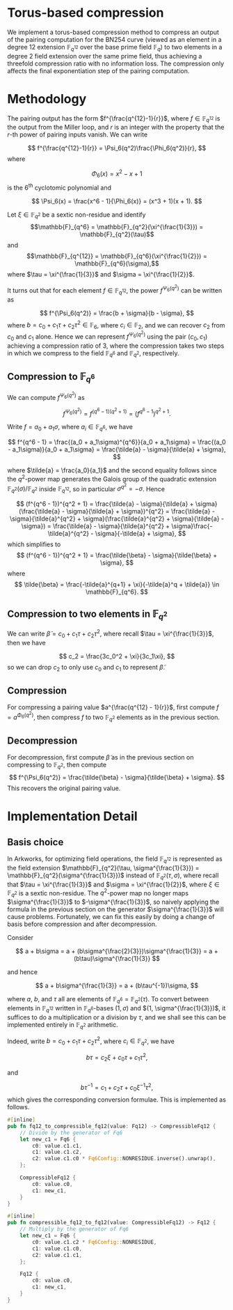 # Torus-based compression

We implement a torus-based compression method to compress an output of the pairing computation for the BN254 curve (viewed as an element in a degree 12 extension $\mathbb{F}_{q^{12}}$ over the base prime field $\mathbb{F}_q$) to two elements in a degree 2 field extension over the same prime field, thus achieving a threefold compression ratio with no information loss. The compression only affects the final exponentiation step of the pairing computation.  

# Methodology 
The pairing output has the form $f^{\frac{q^{12}-1}{r}}$, where $f \in \mathbb{F}_{q^{12}}$ is the output from the Miller loop, and $r$ is an integer with the property that the $r$-th power of pairing inputs vanish. We can write

$$
f^{\frac{q^{12}-1}{r}} = \Psi_6(q^2)\frac{\Phi_6(q^2)}{r}, 
$$ 
where 

$$
\Phi_6(x) = x^2 - x + 1
$$
is the $6^{\text{th}}$ cyclotomic polynomial and 

$$
\Psi_6(x) = \frac{x^6 - 1}{\Phi_6(x)} = (x^3 + 1)(x + 1).
$$

Let $\xi \in \mathbb{F}_{q^2}$ be a sextic non-residue and identify 
$$\mathbb{F}_{q^6} = \mathbb{F}_{q^2}(\xi^{\frac{1}{3}}) = \mathbb{F}_{q^2}(\tau)$$
and 
$$\mathbb{F}_{q^{12}} = \mathbb{F}_{q^6}(\xi^{\frac{1}{2}}) = \mathbb{F}_{q^6}(\sigma),$$
where $\tau = \xi^{\frac{1}{3}}$ and $\sigma = \xi^{\frac{1}{2}}$.

It turns out that for each element $f \in \mathbb{F}_{q^{12}}$, the power $f^{\Psi_6(q^2)}$ can be written as 

$$
f^{\Psi_6(q^2)} = \frac{b + \sigma}{b - \sigma},
$$
where $b = c_0 + c_1\tau + c_2\tau^2 \in \mathbb{F}_6$, where $c_i \in \mathbb{F}_2$, and we can recover $c_2$ from $c_0$ and $c_1$ alone. Hence we can represent $f^{\Psi_6(q^2)}$ using the pair $(c_0, c_1)$ achieving a compression ratio of 3, where the compression takes two steps in which we compress to the field $\mathbb{F}_{q^6}$ and $\mathbb{F}_{q^2}$, respectively.

## Compression to $\mathbb{F}_{q^6}$ 

We can compute $f^{\Psi_6(q^2)}$ as 

$$
f^{\Psi_6(q^2)} = f^{(q^6 - 1)(q^2 + 1)} = (f^{q^6 - 1})^{q^2 + 1}.
$$

Write $f = a_0 + a_1\sigma$, where $a_i \in \mathbb{F}_{q^6}$, we have 

$$
f^{q^6 - 1} = \frac{(a_0 + a_1\sigma)^{q^6}}{a_0 + a_1\sigma} = \frac{(a_0 - a_1\sigma)}{a_0 + a_1\sigma} = \frac{\tilde{a} - \sigma}{\tilde{a} + \sigma}, 
$$

where $\tilde{a} = \frac{a_0}{a_1}$ and the second equality follows since the $q^2$-power map generates the Galois group of the quadratic extension $\mathbb{F}_{q^{2}}(\sigma)/\mathbb{F}_{q^2}$ inside $\mathbb{F}_{q^{12}}$, so in particular $\sigma^{q^2} = -\sigma$. Hence

$$
(f^{q^6 - 1})^{q^2 + 1} = \frac{\tilde{a} - \sigma}{\tilde{a} + \sigma}(\frac{\tilde{a} - \sigma}{\tilde{a} + \sigma})^{q^2} = \frac{\tilde{a} - \sigma}{\tilde{a}^{q^2} + \sigma}(\frac{\tilde{a}^{q^2} + \sigma}{\tilde{a} - \sigma}) = \frac{\tilde{a} - \sigma}{\tilde{a}^{q^2} + \sigma}\frac{-\tilde{a}^{q^2} - \sigma}{-\tilde{a} + \sigma},
$$
which simplifies to 
$$
(f^{q^6 - 1})^{q^2 + 1} = \frac{\tilde{\beta} - \sigma}{\tilde{\beta} + \sigma},
$$
where 
$$
\tilde{\beta} = \frac{-\tilde{a}^{q+1} + \xi}{-\tilde{a}^q + \tilde{a}} \in \mathbb{F}_{q^6}.
$$


## Compression to two elements in $\mathbb{F}_{q^2}$

We can write $\tilde{\beta} = c_0 + c_1\tau + c_2\tau^2$, where recall $\tau = \xi^{\frac{1}{3}}$, then we have

$$
c_2 = \frac{3c_0^2 + \xi}{3c_1\xi},
$$
so we can drop $c_2$ to only use $c_0$ and $c_1$ to represent $\tilde{\beta}$.

## Compression
For compressing a pairing value $a^{\frac{q^{12} - 1}{r}}$, first compute $f = a^{\Phi_6(q^2)}$, then compress $f$ to two $\mathbb{F}_{q^2}$ elements as in the previous section. 


## Decompression

For decompression, first compute $\tilde{\beta}$ as in the previous section on compressing to $\mathbb{F}_{q^2}$, then compute  
$$
f^{\Psi_6(q^2)} = \frac{\tilde{\beta} - \sigma}{\tilde{\beta} + \sigma}.
$$
This recovers the original pairing value.

# Implementation Detail

## Basis choice
In Arkworks, for optimizing field operations, the field $\mathbb{F}_{q^{12}}$ is represented as the field extension $\mathbb{F}_{q^2}(\tau, \sigma^{\frac{1}{3}}) = \mathbb{F}_{q^2}(\sigma^{\frac{1}{3}})$ instead of $\mathbb{F}_{q^2}(\tau, \sigma)$, where recall that $\tau = \xi^{\frac{1}{3}}$ and $\sigma = \xi^{\frac{1}{2}}$, where $\xi \in \mathbb{F}_{q^2}$ is a sextic non-residue. The $q^2$-power map no longer maps $\sigma^{\frac{1}{3}}$ to $-\sigma^{\frac{1}{3}}$, so naively applying the formula in the previous section on the generator $\sigma^{\frac{1}{3}}$ will cause problems. Fortunately, we can fix this easily by doing a change of basis before compression and after decompression. 

Consider 

$$
a + b\sigma = a + (b\sigma^{\frac{2}{3}})\sigma^{\frac{1}{3}} = a + (b\tau)\sigma^{\frac{1}{3}}
$$

and hence 

$$
a + b\sigma^{\frac{1}{3}} = a + (b\tau^{-1})\sigma,
$$

where $a$, $b$, and $\tau$ all are elements of $\mathbb{F}_{q^6} = \mathbb{F}_{q^2}(\tau)$. To convert between elements in $\mathbb{F}_{q^{12}}$ written in $\mathbb{F}_{q^6}$-bases $(1, \sigma)$ and $(1, \sigma^{\frac{1}{3}})$, it suffices to do a multiplication or a division by $\tau$, and we shall see this can be implemented entirely in $\mathbb{F}_{q^2}$ arithmetic.

Indeed, write $b = c_0 + c_1\tau + c_2\tau^2$, where $c_i \in \mathbb{F}_{q^2}$, we have

$$
b\tau = c_2\xi + c_0\tau + c_1\tau^2,
$$

and

$$
b\tau^{-1} = c_1 + c_2\tau + c_0\xi^{-1}\tau^2,
$$
which gives the corresponding conversion formulae. This is implemented as follows.

```rust
#[inline]
pub fn fq12_to_compressible_fq12(value: Fq12) -> CompressibleFq12 {
    // Divide by the generator of Fq6
    let new_c1 = Fq6 {
        c0: value.c1.c1,
        c1: value.c1.c2,
        c2: value.c1.c0 * Fq6Config::NONRESIDUE.inverse().unwrap(),
    };

    CompressibleFq12 {
        c0: value.c0,
        c1: new_c1,
    }
}

#[inline]
pub fn compressible_fq12_to_fq12(value: CompressibleFq12) -> Fq12 {
    // Multiply by the generator of Fq6
    let new_c1 = Fq6 {
        c0: value.c1.c2 * Fq6Config::NONRESIDUE,
        c1: value.c1.c0,
        c2: value.c1.c1,
    };

    Fq12 {
        c0: value.c0,
        c1: new_c1,
    }
}
```